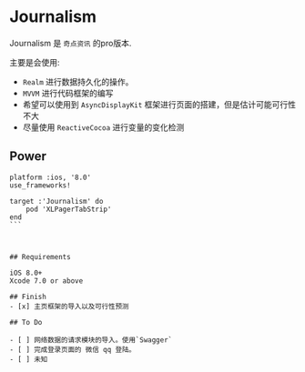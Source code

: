 # Journalism

Journalism 是 `奇点资讯` 的pro版本.

主要是会使用:

- `Realm` 进行数据持久化的操作。
- `MVVM` 进行代码框架的编写
- 希望可以使用到 `AsyncDisplayKit` 框架进行页面的搭建，但是估计可能可行性不大
- 尽量使用 `ReactiveCocoa` 进行变量的变化检测

## Power

````
platform :ios, '8.0'
use_frameworks!

target :'Journalism' do
    pod 'XLPagerTabStrip'
end
```



## Requirements

iOS 8.0+
Xcode 7.0 or above

## Finish
- [x] 主页框架的导入以及可行性预测

## To Do

- [ ] 网络数据的请求模块的导入。使用`Swagger`
- [ ] 完成登录页面的 微信 qq 登陆。
- [ ] 未知
